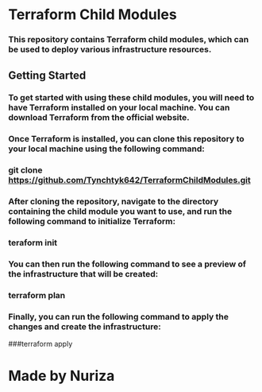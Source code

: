 # Terraform Child Modules
### This repository contains Terraform child modules, which can be used to deploy various infrastructure resources.

## Getting Started
### To get started with using these child modules, you will need to have Terraform installed on your local machine. You can download Terraform from the official website.

### Once Terraform is installed, you can clone this repository to your local machine using the following command:


### git clone https://github.com/Tynchtyk642/TerraformChildModules.git
### After cloning the repository, navigate to the directory containing the child module you want to use, and run the following command to initialize Terraform:

### teraform init
### You can then run the following command to see a preview of the infrastructure that will be created:


### terraform plan
### Finally, you can run the following command to apply the changes and create the infrastructure:


###terraform apply

# Made by Nuriza
